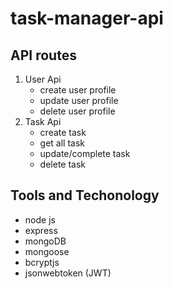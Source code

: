 # task-manager-api

## API routes
1. User Api
    - create user profile
    - update user profile
    - delete user profile
2. Task Api
    - create task
    - get all task
    - update/complete task
    - delete task

## Tools and Techonology
- node js
- express 
- mongoDB
- mongoose
- bcryptjs
- jsonwebtoken (JWT)

